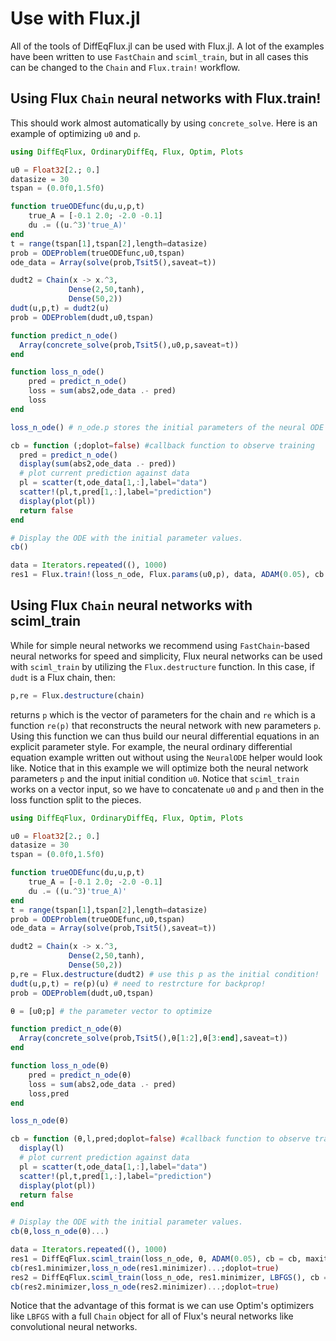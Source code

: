 # Use with Flux.jl

All of the tools of DiffEqFlux.jl can be used with Flux.jl. A lot of the examples
have been written to use `FastChain` and `sciml_train`, but in all cases this
can be changed to the `Chain` and `Flux.train!` workflow.

## Using Flux `Chain` neural networks with Flux.train!

This should work almost automatically by using `concrete_solve`. Here is an
example of optimizing `u0` and `p`.

```julia
using DiffEqFlux, OrdinaryDiffEq, Flux, Optim, Plots

u0 = Float32[2.; 0.]
datasize = 30
tspan = (0.0f0,1.5f0)

function trueODEfunc(du,u,p,t)
    true_A = [-0.1 2.0; -2.0 -0.1]
    du .= ((u.^3)'true_A)'
end
t = range(tspan[1],tspan[2],length=datasize)
prob = ODEProblem(trueODEfunc,u0,tspan)
ode_data = Array(solve(prob,Tsit5(),saveat=t))

dudt2 = Chain(x -> x.^3,
             Dense(2,50,tanh),
             Dense(50,2))
dudt(u,p,t) = dudt2(u)
prob = ODEProblem(dudt,u0,tspan)

function predict_n_ode()
  Array(concrete_solve(prob,Tsit5(),u0,p,saveat=t))
end

function loss_n_ode()
    pred = predict_n_ode()
    loss = sum(abs2,ode_data .- pred)
    loss
end

loss_n_ode() # n_ode.p stores the initial parameters of the neural ODE

cb = function (;doplot=false) #callback function to observe training
  pred = predict_n_ode()
  display(sum(abs2,ode_data .- pred))
  # plot current prediction against data
  pl = scatter(t,ode_data[1,:],label="data")
  scatter!(pl,t,pred[1,:],label="prediction")
  display(plot(pl))
  return false
end

# Display the ODE with the initial parameter values.
cb()

data = Iterators.repeated((), 1000)
res1 = Flux.train!(loss_n_ode, Flux.params(u0,p), data, ADAM(0.05), cb = cb)
```

## Using Flux `Chain` neural networks with sciml_train

While for simple neural networks we recommend using `FastChain`-based neural
networks for speed and simplicity, Flux neural networks can be used with
`sciml_train` by utilizing the `Flux.destructure` function. In this case, if
`dudt` is a Flux chain, then:

```julia
p,re = Flux.destructure(chain)
```

returns `p` which is the vector of parameters for the chain and `re` which is
a function `re(p)` that reconstructs the neural network with new parameters
`p`. Using this function we can thus build our neural differential equations in
an explicit parameter style. For example, the neural ordinary differential
equation example written out without using the `NeuralODE` helper would look like.
Notice that in this example we will optimize both the neural network parameters
`p` and the input initial condition `u0`. Notice that `sciml_train` works on
a vector input, so we have to concatenate `u0` and `p` and then in the loss
function split to the pieces.

```julia
using DiffEqFlux, OrdinaryDiffEq, Flux, Optim, Plots

u0 = Float32[2.; 0.]
datasize = 30
tspan = (0.0f0,1.5f0)

function trueODEfunc(du,u,p,t)
    true_A = [-0.1 2.0; -2.0 -0.1]
    du .= ((u.^3)'true_A)'
end
t = range(tspan[1],tspan[2],length=datasize)
prob = ODEProblem(trueODEfunc,u0,tspan)
ode_data = Array(solve(prob,Tsit5(),saveat=t))

dudt2 = Chain(x -> x.^3,
             Dense(2,50,tanh),
             Dense(50,2))
p,re = Flux.destructure(dudt2) # use this p as the initial condition!
dudt(u,p,t) = re(p)(u) # need to restrcture for backprop!
prob = ODEProblem(dudt,u0,tspan)

θ = [u0;p] # the parameter vector to optimize

function predict_n_ode(θ)
  Array(concrete_solve(prob,Tsit5(),θ[1:2],θ[3:end],saveat=t))
end

function loss_n_ode(θ)
    pred = predict_n_ode(θ)
    loss = sum(abs2,ode_data .- pred)
    loss,pred
end

loss_n_ode(θ)

cb = function (θ,l,pred;doplot=false) #callback function to observe training
  display(l)
  # plot current prediction against data
  pl = scatter(t,ode_data[1,:],label="data")
  scatter!(pl,t,pred[1,:],label="prediction")
  display(plot(pl))
  return false
end

# Display the ODE with the initial parameter values.
cb(θ,loss_n_ode(θ)...)

data = Iterators.repeated((), 1000)
res1 = DiffEqFlux.sciml_train(loss_n_ode, θ, ADAM(0.05), cb = cb, maxiters=100)
cb(res1.minimizer,loss_n_ode(res1.minimizer)...;doplot=true)
res2 = DiffEqFlux.sciml_train(loss_n_ode, res1.minimizer, LBFGS(), cb = cb)
cb(res2.minimizer,loss_n_ode(res2.minimizer)...;doplot=true)
```

Notice that the advantage of this format is we can use Optim's optimizers like
`LBFGS` with a full `Chain` object for all of Flux's neural networks like
convolutional neural networks.

